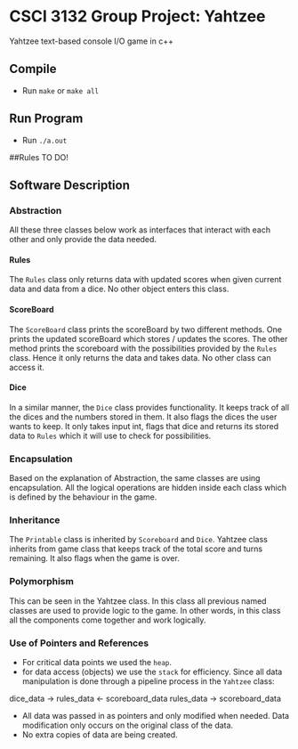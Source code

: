 # CSCI 3132 Group Project: Yahtzee

Yahtzee text-based console I/O game in c++

## Compile
- Run `make` or `make all`

## Run Program
- Run `./a.out`


##Rules
TO DO!
## Software Description
### Abstraction
All these three classes below work as interfaces that interact with each other and only provide the data needed.

#### Rules
The `Rules` class only returns data with updated scores when given current data and data from a dice. No other object enters this class.

#### ScoreBoard
The `ScoreBoard` class prints the scoreBoard by two different methods.
One prints the updated scoreBoard which stores / updates the scores. The other method prints the scoreboard with the possibilities provided by the `Rules` class. Hence it only returns the data and takes data. No other class can access it.

#### Dice
In a similar manner, the `Dice` class provides functionality. It keeps track of all the dices and the numbers stored in them. It also flags the dices the user wants to keep. It only takes input int, flags that dice and returns its stored data to `Rules` which it will use to check for possibilities.

### Encapsulation
Based on the explanation of Abstraction, the same classes are using encapsulation. All the logical operations are hidden inside each class which is defined by the behaviour in the game.

### Inheritance
The `Printable` class is inherited by `Scoreboard` and `Dice`.
Yahtzee class inherits from game class that keeps track of the total score and turns remaining. It also flags when the game is over.

### Polymorphism
This can be seen in the Yahtzee class. In this class all previous named classes are used to provide logic to the game. In other words, in this class all the components come together and work logically.

### Use of Pointers and References
- For critical data points we used the `heap`.
- for data access (objects) we use the `stack` for efficiency. Since all data manipulation is done through a pipeline process in the `Yahtzee` class:

dice_data -> rules_data <- scoreboard_data
rules_data -> scoreboard_data

- All data was passed in as pointers and only modified when needed. Data modification only occurs on the original class of the data.
- No extra copies of data are being created.
